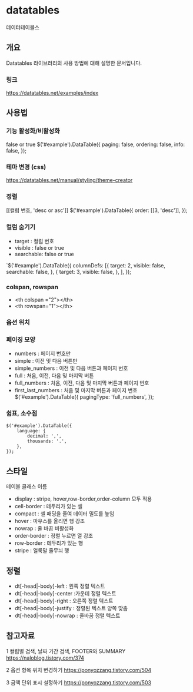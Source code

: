 # datatables
데이터테이블스 
## 개요
Datatables 라이브러리의 사용 방법에 대해 설명한 문서입니다.
### 링크  
https://datatables.net/examples/index
## 사용법
### 기능 활성화/비활성화 
false or true
    $('#example').DataTable({
    paging: false,
    ordering: false,
    info: false,
    });
### 테마 변경 (css)
https://datatables.net/manual/styling/theme-creator

### 정렬 
&#91;&#91;컬럼 번호, 'desc or asc'&#93;&#93;
    $('#example').DataTable({
        order: &#91;&#91;3, 'desc'&#93;&#93;,
    });

### 컬럼 숨기기
* target : 컬럼 번호
* visible : false or true
* searchable: false or true
 
`$('#example').DataTable({ columnDefs: [{ target: 2, visible: false, searchable: false, }, { target: 3, visible: false, }, ], });

### colspan, rowspan 
* &lt;th colspan ="2"&gt;&lt;/th&gt;
* &lt;th rowspan="1"&gt;&lt;/th&gt;

### 옵션 위치 

### 페이징 모양
* numbers  : 페이지 번호만
* simple : 이전 및 다음 버튼만
* simple_numbers : 이전 및 다음 버튼과 페이지 번호
* full : 처음, 이전, 다음 및 마지막 버튼
* full_numbers : 처음, 이전, 다음 및 마지막 버튼과 페이지 번호
* first_last_numbers : 처음 및 마지막 버튼과 페이지 번호
    $('#example').DataTable({
        pagingType: 'full_numbers',
    });
### 쉼표, 소수점
    $('#example').DataTable({
        language: {
            decimal: ',',
            thousands: '.',
        },
    });

## 스타일
테이블 클래스 이름

* display : stripe, hover,row-border,order-column 모두 적용
* cell-border : 테두리가 있는 셀
* compact : 셀 패딩을 줄여 데이터 밀도를 높임
* hover : 마우스를 올리면 행 강조
* nowrap : 줄 바꿈 비활성화
* order-border : 정렬 누르면 열 강조
* row-border : 테두리가 있는 행
* stripe : 얼룩말 줄무늬 행

## 정렬 
* dt[-head|-body]-left : 왼쪽 정렬 텍스트
* dt[-head|-body]-center :가운데 정렬 텍스트
* dt[-head|-body]-right : 오른쪽 정렬 텍스트
* dt[-head|-body]-justify : 정렬된 텍스트 양쪽 맞춤
* dt[-head|-body]-nowrap : 줄바꿈 정렬 텍스트

## 참고자료

1 컬럼별 검색, 날짜 기간 검색, FOOTER와 SUMMARY
https://naloblog.tistory.com/374

2 옵션 항목 위치 변경하기
https://ponyozzang.tistory.com/504

3 금액 단위 표시 설정하기
https://ponyozzang.tistory.com/503
